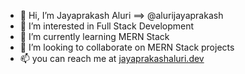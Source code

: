 - 👋 Hi, I’m Jayaprakash Aluri ==> @alurijayaprakash
- 👀 I’m interested in Full Stack Development
- 🌱 I’m currently learning MERN Stack
- 💞️ I’m looking to collaborate on MERN Stack projects
- 📫 you can reach me at [jayaprakashaluri.dev](https://jayaprakashaluri.dev)

<!---
alurijayaprakash/alurijayaprakash is a ✨ special ✨ repository because its `README.md` (this file) appears on your GitHub profile.
You can click the Preview link to take a look at your changes.
--->
